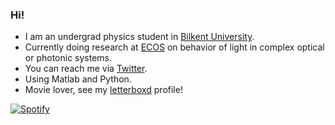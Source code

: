 ### Hi! 

- I am an undergrad physics student in [Bilkent University](https://w3.bilkent.edu.tr/bilkent/).
- Currently doing research at [ECOS](http://hyilmaz.unam.bilkent.edu.tr/) on  behavior of light in complex optical or photonic systems.
- You can reach me via [Twitter](https://twitter.com/sfeykuns).
- Using Matlab and Python.
- Movie lover, see my [letterboxd](https://letterboxd.com/feykun/)  profile!

[![Spotify](https://novatorem-feykun.vercel.app/api/spotify)](https://open.spotify.com/user/feykun)



